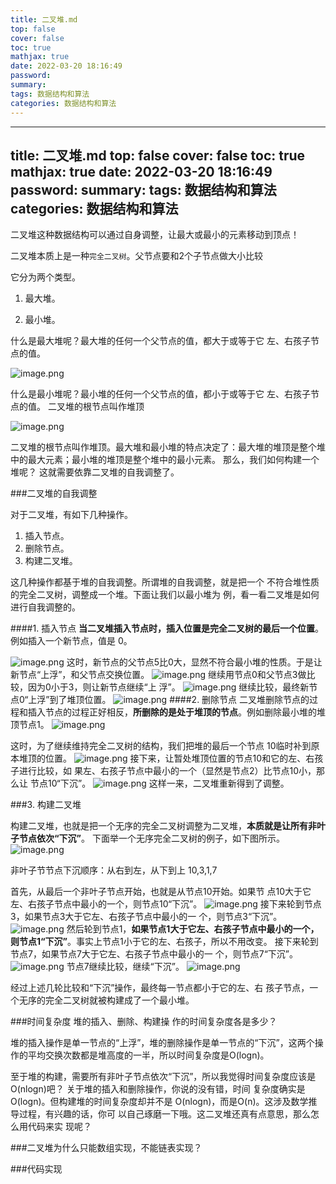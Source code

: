 ```yaml
---
title: 二叉堆.md
top: false
cover: false
toc: true
mathjax: true
date: 2022-03-20 18:16:49
password:
summary:
tags: 数据结构和算法
categories: 数据结构和算法
---
```

---
title: 二叉堆.md
top: false
cover: false
toc: true
mathjax: true
date: 2022-03-20 18:16:49
password:
summary:
tags: 数据结构和算法
categories: 数据结构和算法
---
二叉堆这种数据结构可以通过自身调整，让最大或最小的元素移动到顶点！

二叉堆本质上是一种`完全二叉树`。父节点要和2个子节点做大小比较


它分为两个类型。



1. 最大堆。 

2. 最小堆。 

什么是最大堆呢？最大堆的任何一个父节点的值，都大于或等于它 左、右孩子节点的值。

![image.png](https://upload-images.jianshu.io/upload_images/13965490-d3b43463ec9c912b.png?imageMogr2/auto-orient/strip%7CimageView2/2/w/1240)

什么是最小堆呢？最小堆的任何一个父节点的值，都小于或等于它 左、右孩子节点的值。 二叉堆的根节点叫作堆顶

![image.png](https://upload-images.jianshu.io/upload_images/13965490-0857e439982e6f25.png?imageMogr2/auto-orient/strip%7CimageView2/2/w/1240)

二叉堆的根节点叫作堆顶。最大堆和最小堆的特点决定了：最大堆的堆顶是整个堆中的最大元素；最小堆的堆顶是整个堆中的最小元素。 那么，我们如何构建一个堆呢？ 这就需要依靠二叉堆的自我调整了。

###二叉堆的自我调整

对于二叉堆，有如下几种操作。
 1. 插入节点。 
 2. 删除节点。
 3. 构建二叉堆。 

这几种操作都基于堆的自我调整。所谓堆的自我调整，就是把一个 不符合堆性质的完全二叉树，调整成一个堆。下面让我们以最小堆为 例，看一看二叉堆是如何进行自我调整的。


####1. 插入节点
**当二叉堆插入节点时，插入位置是完全二叉树的最后一个位置**。
例如插入一个新节点，值是 0。

![image.png](https://upload-images.jianshu.io/upload_images/13965490-a2ce1a3bba45e15f.png?imageMogr2/auto-orient/strip%7CimageView2/2/w/1240)
这时，新节点的父节点5比0大，显然不符合最小堆的性质。于是让 新节点“上浮”，和父节点交换位置。
![image.png](https://upload-images.jianshu.io/upload_images/13965490-dad1654caffd4890.png?imageMogr2/auto-orient/strip%7CimageView2/2/w/1240)
继续用节点0和父节点3做比较，因为0小于3，则让新节点继续“上 浮”。
![image.png](https://upload-images.jianshu.io/upload_images/13965490-59009afcaff87180.png?imageMogr2/auto-orient/strip%7CimageView2/2/w/1240)
继续比较，最终新节点0“上浮”到了堆顶位置。
![image.png](https://upload-images.jianshu.io/upload_images/13965490-542292fd4ebccd36.png?imageMogr2/auto-orient/strip%7CimageView2/2/w/1240)
####2. 删除节点
二叉堆删除节点的过程和插入节点的过程正好相反，**所删除的是处于堆顶的节点**。例如删除最小堆的堆顶节点1。
![image.png](https://upload-images.jianshu.io/upload_images/13965490-2863183a6866743a.png?imageMogr2/auto-orient/strip%7CimageView2/2/w/1240)

这时，为了继续维持完全二叉树的结构，我们把堆的最后一个节点 10临时补到原本堆顶的位置。
![image.png](https://upload-images.jianshu.io/upload_images/13965490-a6b56d0225e7e8e1.png?imageMogr2/auto-orient/strip%7CimageView2/2/w/1240)
接下来，让暂处堆顶位置的节点10和它的左、右孩子进行比较，如 果左、右孩子节点中最小的一个（显然是节点2）比节点10小，那么让 节点10“下沉”。
![image.png](https://upload-images.jianshu.io/upload_images/13965490-0f9ded81ea1e8e35.png?imageMogr2/auto-orient/strip%7CimageView2/2/w/1240)
这样一来，二叉堆重新得到了调整。

###3. 构建二叉堆

构建二叉堆，也就是把一个无序的完全二叉树调整为二叉堆，**本质就是让所有非叶子节点依次“下沉”**。 下面举一个无序完全二叉树的例子，如下图所示。
![image.png](https://upload-images.jianshu.io/upload_images/13965490-6785ae52a0091e6b.png?imageMogr2/auto-orient/strip%7CimageView2/2/w/1240)

非叶子节节点下沉顺序：从右到左，从下到上
10,3,1,7

首先，从最后一个非叶子节点开始，也就是从节点10开始。如果节 点10大于它左、右孩子节点中最小的一个，则节点10“下沉”。
![image.png](https://upload-images.jianshu.io/upload_images/13965490-da19a44b236943d1.png?imageMogr2/auto-orient/strip%7CimageView2/2/w/1240)
接下来轮到节点3，如果节点3大于它左、右孩子节点中最小的一 个，则节点3“下沉”。
![image.png](https://upload-images.jianshu.io/upload_images/13965490-380b11fbe53dd5de.png?imageMogr2/auto-orient/strip%7CimageView2/2/w/1240)
然后轮到节点1，**如果节点1大于它左、右孩子节点中最小的一个， 则节点1“下沉”**。事实上节点1小于它的左、右孩子，所以不用改变。 接下来轮到节点7，如果节点7大于它左、右孩子节点中最小的一 个，则节点7“下沉”。
![image.png](https://upload-images.jianshu.io/upload_images/13965490-033af013c761f833.png?imageMogr2/auto-orient/strip%7CimageView2/2/w/1240)
节点7继续比较，继续“下沉”。
![image.png](https://upload-images.jianshu.io/upload_images/13965490-0f1796b70f8cea4e.png?imageMogr2/auto-orient/strip%7CimageView2/2/w/1240)


经过上述几轮比较和“下沉”操作，最终每一节点都小于它的左、右 孩子节点，一个无序的完全二叉树就被构建成了一个最小堆。


###时间复杂度
堆的插入、删除、构建操 作的时间复杂度各是多少？

堆的插入操作是单一节点的“上浮”，堆的删除操作是单一节点的“下沉”，这两个操作的平均交换次数都是堆高度的一半，所以时间复杂度是O(logn)。

至于堆的构建，需要所有非叶子节点依次“下沉”，所以我觉得时间复杂度应该是 O(nlogn)吧？ 关于堆的插入和删除操作，你说的没有错，时间 复杂度确实是O(logn)。但构建堆的时间复杂度却并不是 O(nlogn)，而是O(n)。这涉及数学推导过程，有兴趣的话，你可 以自己琢磨一下哦。这二叉堆还真有点意思，那么怎么用代码来实 现呢？

###二叉堆为什么只能数组实现，不能链表实现？

###代码实现

